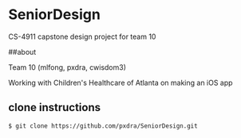 SeniorDesign
============
CS-4911 capstone design project for team 10

##about

Team 10 (mlfong, pxdra, cwisdom3)

Working with Children's Healthcare of Atlanta on making an iOS app

## clone instructions

    $ git clone https://github.com/pxdra/SeniorDesign.git




